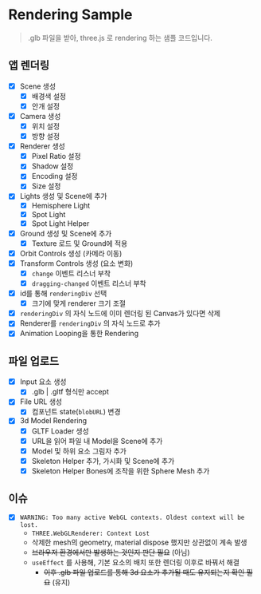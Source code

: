 # Rendering Sample

> .glb 파일을 받아, three.js 로 rendering 하는 샘플 코드입니다.

## 앱 렌더링

- [x] Scene 생성
  - [x] 배경색 설정
  - [x] 안개 설정
- [x] Camera 생성
  - [x] 위치 설정
  - [x] 방향 설정
- [x] Renderer 생성
  - [x] Pixel Ratio 설정
  - [x] Shadow 설정
  - [x] Encoding 설정
  - [x] Size 설정
- [x] Lights 생성 및 Scene에 추가
  - [x] Hemisphere Light
  - [x] Spot Light
  - [x] Spot Light Helper
- [x] Ground 생성 및 Scene에 추가
  - [x] Texture 로드 및 Ground에 적용
- [x] Orbit Controls 생성 (카메라 이동)
- [x] Transform Controls 생성 (요소 변화)
  - [x] `change` 이벤트 리스너 부착
  - [x] `dragging-changed` 이벤트 리스너 부착
- [x] id를 통해 `renderingDiv` 선택
  - [x] 크기에 맞게 renderer 크기 조절
- [x] `renderingDiv` 의 자식 노드에 이미 렌더링 된 Canvas가 있다면 삭제
- [x] Renderer를 `renderingDiv` 의 자식 노드로 추가
- [x] Animation Looping을 통한 Rendering

## 파일 업로드

- [x] Input 요소 생성
  - [x] .glb | .gltf 형식만 accept
- [x] File URL 생성
  - [x] 컴포넌트 state(`blobURL`) 변경
- [x] 3d Model Rendering
  - [x] GLTF Loader 생성
  - [x] URL을 읽어 파일 내 Model을 Scene에 추가
  - [x] Model 및 하위 요소 그림자 추가
  - [x] Skeleton Helper 추가, 가시화 및 Scene에 추가
  - [x] Skeleton Helper Bones에 조작을 위한 Sphere Mesh 추가

## 이슈

- [x] `WARNING: Too many active WebGL contexts. Oldest context will be lost.`
  - `THREE.WebGLRenderer: Context Lost`
  - 삭제한 mesh의 geometry, material dispose 했지만 상관없이 계속 발생
  - ~~브라우저 환경에서만 발생하는 것인지 판단 필요~~ (아님)
  - `useEffect` 를 사용해, 기본 요소의 배치 또한 렌더링 이후로 바꿔서 해결
    - ~~이후 .glb 파일 업로드를 통해 3d 요소가 추가될 때도 유지되는지 확인 필요~~ (유지)